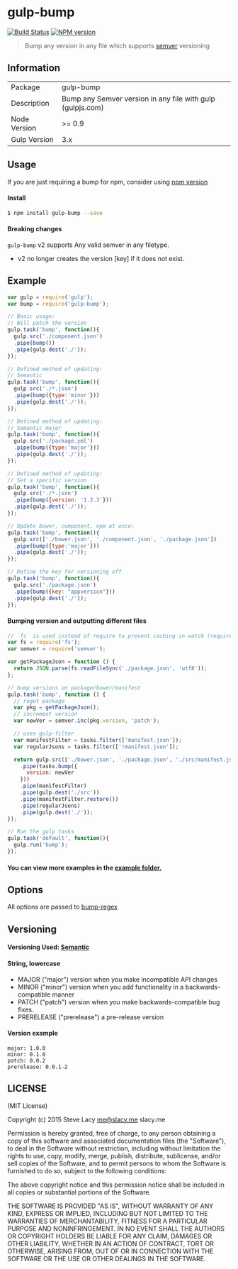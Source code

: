 # gulp-bump
[![Build Status](https://travis-ci.org/stevelacy/gulp-bump.svg?branch=master)](https://travis-ci.org/stevelacy/gulp-bump)
[![NPM version](https://badge.fury.io/js/gulp-bump.svg)](http://badge.fury.io/js/gulp-bump)

> Bump any version in any file which supports [semver](http://semver.org/) versioning

## Information

<table>
<tr>
<td>Package</td><td>gulp-bump</td>
</tr>
<tr>
<td>Description</td>
<td>Bump any Semver version in any file
 with gulp (gulpjs.com)</td>
</tr>
<tr>
<td>Node Version</td>
<td>>= 0.9</td>
</tr>
<tr>
<td>Gulp Version</td>
<td>3.x</td>
</tr>
</table>

## Usage

If you are just requiring a bump for npm, consider using [npm version](https://docs.npmjs.com/cli/version)

#### Install

```bash
$ npm install gulp-bump --save
```
#### Breaking changes

`gulp-bump` v2 supports Any valid semver in any filetype.
  - v2 no longer creates the version [key] if it does not exist.

## Example

```js
var gulp = require('gulp');
var bump = require('gulp-bump');

// Basic usage:
// Will patch the version
gulp.task('bump', function(){
  gulp.src('./component.json')
  .pipe(bump())
  .pipe(gulp.dest('./'));
});

// Defined method of updating:
// Semantic
gulp.task('bump', function(){
  gulp.src('./*.json')
  .pipe(bump({type:'minor'}))
  .pipe(gulp.dest('./'));
});

// Defined method of updating:
// Semantic major
gulp.task('bump', function(){
  gulp.src('./package.yml')
  .pipe(bump({type:'major'}))
  .pipe(gulp.dest('./'));
});

// Defined method of updating:
// Set a specific version
gulp.task('bump', function(){
  gulp.src('./*.json')
  .pipe(bump({version: '1.2.3'}))
  .pipe(gulp.dest('./'));
});

// Update bower, component, npm at once:
gulp.task('bump', function(){
  gulp.src(['./bower.json', './component.json', './package.json'])
  .pipe(bump({type:'major'}))
  .pipe(gulp.dest('./'));
});

// Define the key for versioning off
gulp.task('bump', function(){
  gulp.src('./package.json')
  .pipe(bump({key: "appversion"}))
  .pipe(gulp.dest('./'));
});


```
#### Bumping version and outputting different files
```js
// `fs` is used instead of require to prevent caching in watch (require caches)
var fs = require('fs');
var semver = require('semver');

var getPackageJson = function () {
  return JSON.parse(fs.readFileSync('./package.json', 'utf8'));
};

// bump versions on package/bower/manifest
gulp.task('bump', function () {
  // reget package
  var pkg = getPackageJson();
  // increment version
  var newVer = semver.inc(pkg.version, 'patch');

  // uses gulp-filter
  var manifestFilter = tasks.filter(['manifest.json']);
  var regularJsons = tasks.filter(['!manifest.json']);

  return gulp.src(['./bower.json', './package.json', './src/manifest.json'])
    .pipe(tasks.bump({
      version: newVer
    }))
    .pipe(manifestFilter)
    .pipe(gulp.dest('./src'))
    .pipe(manifestFilter.restore())
    .pipe(regularJsons)
    .pipe(gulp.dest('./'));
});

// Run the gulp tasks
gulp.task('default', function(){
  gulp.run('bump');
});
```

#### You can view more examples in the [example folder.](https://github.com/stevelacy/gulp-bump/tree/master/examples)

## Options

All options are passed to [bump-regex](https://github.com/stevelacy/bump-regex)

## Versioning
#### Versioning Used: [Semantic](http://semver.org/)
#### String, lowercase

  - MAJOR ("major") version when you make incompatible API changes
  - MINOR ("minor") version when you add functionality in a backwards-compatible manner
  - PATCH ("patch") version when you make backwards-compatible bug fixes.
  - PRERELEASE ("prerelease") a pre-release version

#### Version example

    major: 1.0.0
    minor: 0.1.0
    patch: 0.0.2
    prerelease: 0.0.1-2



## LICENSE

(MIT License)

Copyright (c) 2015 Steve Lacy <me@slacy.me> slacy.me

Permission is hereby granted, free of charge, to any person obtaining
a copy of this software and associated documentation files (the
"Software"), to deal in the Software without restriction, including
without limitation the rights to use, copy, modify, merge, publish,
distribute, sublicense, and/or sell copies of the Software, and to
permit persons to whom the Software is furnished to do so, subject to
the following conditions:

The above copyright notice and this permission notice shall be
included in all copies or substantial portions of the Software.

THE SOFTWARE IS PROVIDED "AS IS", WITHOUT WARRANTY OF ANY KIND,
EXPRESS OR IMPLIED, INCLUDING BUT NOT LIMITED TO THE WARRANTIES OF
MERCHANTABILITY, FITNESS FOR A PARTICULAR PURPOSE AND
NONINFRINGEMENT. IN NO EVENT SHALL THE AUTHORS OR COPYRIGHT HOLDERS BE
LIABLE FOR ANY CLAIM, DAMAGES OR OTHER LIABILITY, WHETHER IN AN ACTION
OF CONTRACT, TORT OR OTHERWISE, ARISING FROM, OUT OF OR IN CONNECTION
WITH THE SOFTWARE OR THE USE OR OTHER DEALINGS IN THE SOFTWARE.
